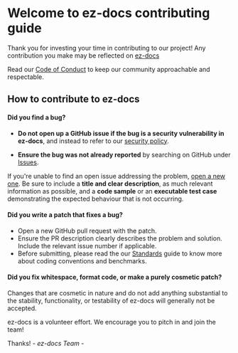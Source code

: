 # Welcome to ez-docs contributing guide

Thank you for investing your time in contributing to our project! Any contribution you make may be reflected on [ez-docs](https://github.com/fga-eps-mds/2022-2-ez-docs)

Read our [Code of Conduct](./CODE_OF_CONDUCT.md) to keep our community approachable and respectable.

## How to contribute to ez-docs

#### **Did you find a bug?**

* **Do not open up a GitHub issue if the bug is a security vulnerability
 in ez-docs**, and instead to refer to our [security policy](./SECURITY.md).

* **Ensure the bug was not already reported** by searching on GitHub under [Issues](https://github.com/fga-eps-mds/2022-2-ez-docs/issues).

If you're unable to find an open issue addressing the problem, [open a new one](https://github.com/fga-eps-mds/2022-2-ez-docs/issues/new). Be sure to include a **title and clear description**, as much relevant information as possible, and a **code sample** or an **executable test case** demonstrating the expected behaviour that is not occurring.

#### **Did you write a patch that fixes a bug?**

* Open a new GitHub pull request with the patch.
* Ensure the PR description clearly describes the problem and solution. Include the relevant issue number if applicable.
* Before submitting, please read the our [Standards](https://fga-eps-mds.github.io/2022-2-ez-docs/code_conduct.html) guide to know more about coding conventions and benchmarks.

#### **Did you fix whitespace, format code, or make a purely cosmetic patch?**

Changes that are cosmetic in nature and do not add anything substantial to the stability, functionality, or testability of ez-docs will generally not be accepted.

ez-docs is a volunteer effort. We encourage you to pitch in and join the team!

Thanks! - *ez-docs Team* -
